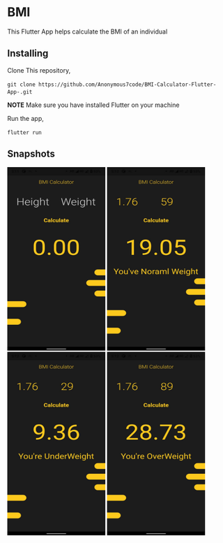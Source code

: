 # BMI

This Flutter App helps calculate the BMI of an individual

## Installing

Clone This repository,

`git clone https://github.com/Anonymous7code/BMI-Calculator-Flutter-App-.git`

**NOTE**
Make sure you have installed Flutter on your machine

Run the app,

`flutter run `

## Snapshots

<img src="./ScreenShots/Screenshot_20210523-171153.jpg" alt="ss"
	title="A cute kitten" width="225" height="420" />
<img src="./ScreenShots/Screenshot_20210523-171227.jpg" alt="ss"
	title="A cute kitten" width="225" height="420" />
<img src="./ScreenShots/Screenshot_20210523-171236.jpg" alt="ss"
	title="A cute kitten" width="225" height="420" />
<img src="./ScreenShots/Screenshot_20210523-171248.jpg" alt="ss"
	title="A cute kitten" width="225" height="420" />
